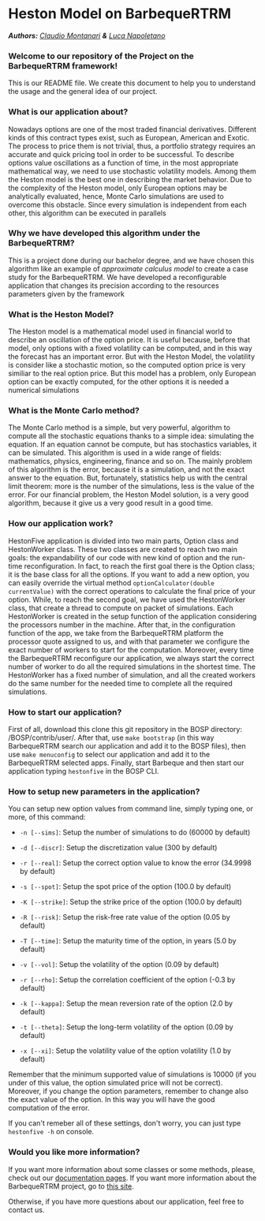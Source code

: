 # Heston Model on BarbequeRTRM
_**Authors:** [Claudio Montanari](https://github.com/claudioMontanari)  **&** [Luca Napoletano](https://github.com/lnapo94)_

### Welcome to our repository of the Project on the BarbequeRTRM framework!
This is our README file. We create this document to help you to understand the usage and the general idea of our project.

### What is our application about?
Nowadays options are one of the most traded financial derivatives. Different kinds of this contract types exist, such as European, American and Exotic. 
The process to price them is not trivial, thus, a portfolio strategy requires an accurate and quick pricing tool in order to be successful. To describe options value oscillations as a function of time, in the most appropriate mathematical way, we need to use stochastic volatility models. Among them the Heston model is the best one in describing the market behavior. 
Due to the complexity of the Heston model, only European options may be analytically evaluated, hence, Monte Carlo simulations are used to overcome this obstacle.
Since every simulation is independent from each other, this algorithm can be executed in parallels

### Why we have developed this algorithm under the BarbequeRTRM?
This is a project done during our bachelor degree, and we have chosen this algorithm like an example of _approximate calculus model_ 
to create a case study for the BarbequeRTRM. We have developed a reconfigurable application that changes its precision according to the 
resources parameters given by the framework 

### What is the Heston Model?
The Heston model is a mathematical model used in financial world to describe an oscillation of the option price.
It is useful because, before that model, only options with a fixed volatility can be computed, and in this way the forecast has an important error. But with the Heston Model, the volatility is consider like a stochastic motion, so the computed option price is very similiar to the real option price. But this model has a problem, only European option can be exactly computed, for the other options it is needed a numerical simulations

### What is the Monte Carlo method?
The Monte Carlo method is a simple, but very powerful, algorithm to compute all the stochastic equations thanks to a simple idea: simulating the equation. If an equation cannot be compute, but has stochastics variables, it can be simulated. This algorithm is used in a wide range of fields: mathematics, physics, engineering, finance and so on. The mainly problem of this algorithm is the error, because it is a simulation, and not the exact answer to the equation. But, fortunately, statistics help us with the central limit theorem: more is the number of the simulations, less is the value of the error.
For our financial problem, the Heston Model solution, is a very good algorithm, because it give us a very good result in a good time.

### How our application work?
HestonFive application is divided into two main parts, Option class and HestonWorker class. These two classes are created to reach two main goals: the expandability of our code with new kind of option and the run-time reconfiguration. In fact, to reach the first goal there is the Option class; it is the base class for all the options. If you want to add a new option, you can easily override the virtual method `optionCalculator(double currentValue)` with the correct operations to calculate the final price of your option.
While, to reach the second goal, we have used the HestonWorker class, that create a thread to compute on packet of simulations. Each HestonWorker is created in the setup function of the application considering the processors number in the machine. After that, in the configuration function of the app, we take from the BarbequeRTRM platform the processor quote assigned to us, and with that parameter we configure the exact number of workers to start for the computation. Moreover, every time the BarbequeRTRM reconfigure our application, we always start the correct number of worker to do all the required simulations in the shortest time.
The HestonWorker has a fixed number of simulation, and all the created workers do the same number for the needed time to complete all the required simulations. 

### How to start our application?
First of all, download this clone this git repository in the BOSP directory: /BOSP/contrib/user/. After that, use `make bootstrap` (in this way BarbequeRTRM search our application and add it to the BOSP files), then use `make menuconfig` to select our application and add it to the BarbequeRTRM selected apps. Finally, start Barbeque and then start our application typing `hestonfive` in the BOSP CLI.

### How to setup new parameters in the application?
You can setup new option values from command line, simply typing one, or more, of this command:
* `-n [--sims]`: Setup the number of simulations to do (60000 by default)
* `-d [--discr]`: Setup the discretization value (300 by default)
* `-r [--real]`: Setup the correct option value to know the error (34.9998 by default)

* `-s [--spot]`: Setup the spot price of the option (100.0 by default)
* `-K [--strike]`: Setup the strike price of the option (100.0 by default)
* `-R [--risk]`: Setup the risk-free rate value of the option (0.05 by default)
* `-T [--time]`: Setup the maturity time of the option, in years (5.0 by default)

* `-v [--vol]`: Setup the volatility of the option (0.09 by default)
* `-r [--rho]`: Setup the correlation coefficient of the option (-0.3 by default)
* `-k [--kappa]`: Setup the mean reversion rate of the option (2.0 by default)
* `-t [--theta]`: Setup the long-term volatility of the option (0.09 by default)
* `-x [--xi]`: Setup the volatility value of the option volatility (1.0 by default)

Remember that the minimum supported value of simulations is 10000 (if you under of this value, the option simulated price will not be correct). Moreover, if you change the option parameters, remember to change also the exact value of the option. In this way you will have the good computation of the error.

If you can't remeber all of these settings, don't worry, you can just type `hestonfive -h` on console.

### Would you like more information?
If you want more information about some classes or some methods, please, check out our [documentation pages](https://lnapo94.github.io/HestonFive). 
If you want more information about the BarbequeRTRM project, go to [this site](https://bosp.dei.polimi.it/doku.php).

Otherwise, if you have more questions about our application, feel free to contact us.
